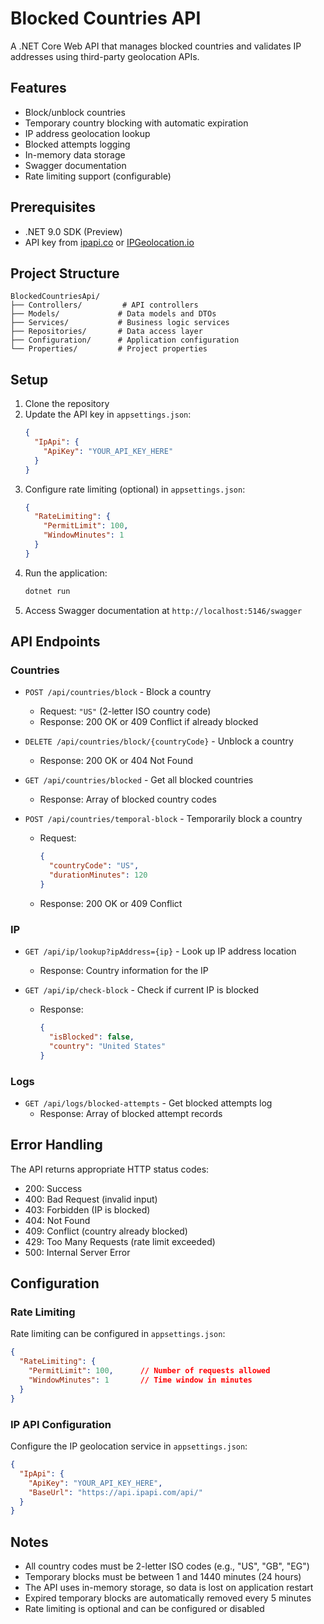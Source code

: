 # Blocked Countries API

A .NET Core Web API that manages blocked countries and validates IP addresses using third-party geolocation APIs.

## Features

- Block/unblock countries
- Temporary country blocking with automatic expiration
- IP address geolocation lookup
- Blocked attempts logging
- In-memory data storage
- Swagger documentation
- Rate limiting support (configurable)

## Prerequisites

- .NET 9.0 SDK (Preview)
- API key from [ipapi.co](https://ipapi.co/) or [IPGeolocation.io](https://ipgeolocation.io/)

## Project Structure

```
BlockedCountriesApi/
├── Controllers/         # API controllers
├── Models/             # Data models and DTOs
├── Services/           # Business logic services
├── Repositories/       # Data access layer
├── Configuration/      # Application configuration
└── Properties/         # Project properties
```

## Setup

1. Clone the repository
2. Update the API key in `appsettings.json`:
   ```json
   {
     "IpApi": {
       "ApiKey": "YOUR_API_KEY_HERE"
     }
   }
   ```
3. Configure rate limiting (optional) in `appsettings.json`:
   ```json
   {
     "RateLimiting": {
       "PermitLimit": 100,
       "WindowMinutes": 1
     }
   }
   ```
4. Run the application:
   ```bash
   dotnet run
   ```
5. Access Swagger documentation at `http://localhost:5146/swagger`

## API Endpoints

### Countries

- `POST /api/countries/block` - Block a country
  - Request: `"US"` (2-letter ISO country code)
  - Response: 200 OK or 409 Conflict if already blocked

- `DELETE /api/countries/block/{countryCode}` - Unblock a country
  - Response: 200 OK or 404 Not Found

- `GET /api/countries/blocked` - Get all blocked countries
  - Response: Array of blocked country codes

- `POST /api/countries/temporal-block` - Temporarily block a country
  - Request:
    ```json
    {
      "countryCode": "US",
      "durationMinutes": 120
    }
    ```
  - Response: 200 OK or 409 Conflict

### IP

- `GET /api/ip/lookup?ipAddress={ip}` - Look up IP address location
  - Response: Country information for the IP

- `GET /api/ip/check-block` - Check if current IP is blocked
  - Response:
    ```json
    {
      "isBlocked": false,
      "country": "United States"
    }
    ```

### Logs

- `GET /api/logs/blocked-attempts` - Get blocked attempts log
  - Response: Array of blocked attempt records

## Error Handling

The API returns appropriate HTTP status codes:

- 200: Success
- 400: Bad Request (invalid input)
- 403: Forbidden (IP is blocked)
- 404: Not Found
- 409: Conflict (country already blocked)
- 429: Too Many Requests (rate limit exceeded)
- 500: Internal Server Error

## Configuration

### Rate Limiting

Rate limiting can be configured in `appsettings.json`:

```json
{
  "RateLimiting": {
    "PermitLimit": 100,      // Number of requests allowed
    "WindowMinutes": 1       // Time window in minutes
  }
}
```

### IP API Configuration

Configure the IP geolocation service in `appsettings.json`:

```json
{
  "IpApi": {
    "ApiKey": "YOUR_API_KEY_HERE",
    "BaseUrl": "https://api.ipapi.com/api/"
  }
}
```

## Notes

- All country codes must be 2-letter ISO codes (e.g., "US", "GB", "EG")
- Temporary blocks must be between 1 and 1440 minutes (24 hours)
- The API uses in-memory storage, so data is lost on application restart
- Expired temporary blocks are automatically removed every 5 minutes
- Rate limiting is optional and can be configured or disabled 